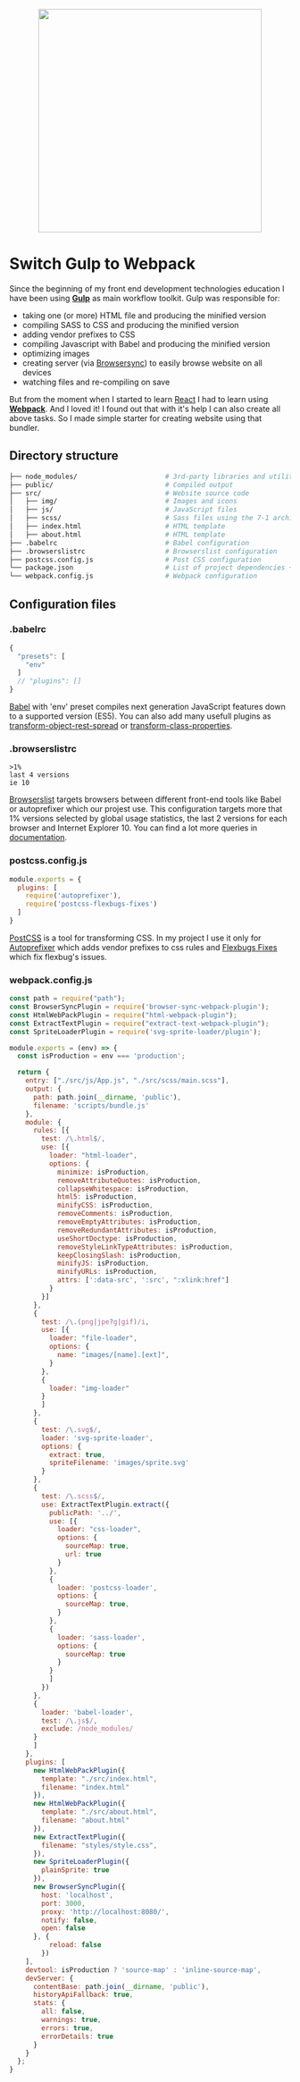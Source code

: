 <p align="center"><img src="https://user-images.githubusercontent.com/35331661/37280452-2062eaa8-25ee-11e8-9546-0bdfec1c472f.png" width="400px"></p>


# Switch Gulp to Webpack

Since the beginning of my front end development technologies education I have been using [**Gulp**](https://gulpjs.com) as main workflow toolkit. Gulp was responsible for:
* taking one (or more) HTML file and producing the minified version
* compiling SASS to CSS and producing the minified version
* adding vendor prefixes to CSS
* compiling Javascript with Babel and producing the minified version
* optimizing images
* creating server (via [Browsersync](https://browsersync.io)) to easily browse website on all devices
* watching files and re-compiling on save

But from the moment when I started to learn [React](https://reactjs.org) I had to learn using [**Webpack**](https://webpack.js.org). And I loved it!
I found out that with it's help I can also create all above tasks. So I made simple starter for creating website using that bundler.

## Directory structure

```bash
├── node_modules/                      # 3rd-party libraries and utilities
├── public/                            # Compiled output
├── src/                               # Website source code
│   ├── img/                           # Images and icons
│   ├── js/                            # JavaScript files
│   ├── scss/                          # Sass files using the 7-1 architecture pattern
│   ├── index.html                     # HTML template
│   ├── about.html                     # HTML template
├── .babelrc                           # Babel configuration
├── .browserslistrc                    # Browserslist configuration
├── postcss.config.js                  # Post CSS configuration
└── package.json                       # List of project dependencies + NPM scripts
└── webpack.config.js                  # Webpack configuration
```

## Configuration files

### .babelrc

```javascript
{
  "presets": [
    "env"
  ]
  // "plugins": []
}
```

[Babel](https://github.com/babel/babel) with 'env' preset compiles next generation JavaScript features down to a supported version (ES5).
You can also add many usefull plugins as [transform-object-rest-spread](https://babeljs.io/docs/plugins/transform-object-rest-spread/) or [transform-class-properties](https://babeljs.io/docs/plugins/transform-class-properties/).

### .browserslistrc

```
>1%
last 4 versions
ie 10
```

[Browserslist](https://github.com/ai/browserslist) targets browsers between different front-end tools like Babel or autoprefixer which our projest use. This configuration targets more that 1% versions selected by global usage statistics, the last 2 versions for each browser and Internet Explorer 10. You can find a lot more queries in [documentation](https://github.com/ai/browserslist#queries).

### postcss.config.js

```javascript
module.exports = {
  plugins: [
    require('autoprefixer'),
    require('postcss-flexbugs-fixes')
  ]
}
```

[PostCSS](http://postcss.org) is a tool for transforming CSS. In my project I use it only for [Autoprefixer](https://github.com/postcss/autoprefixer) which adds vendor prefixes to css rules and [Flexbugs Fixes](https://github.com/luisrudge/postcss-flexbugs-fixes) which fix flexbug's issues.

### webpack.config.js

```javascript
const path = require("path");
const BrowserSyncPlugin = require('browser-sync-webpack-plugin');
const HtmlWebPackPlugin = require("html-webpack-plugin");
const ExtractTextPlugin = require("extract-text-webpack-plugin");
const SpriteLoaderPlugin = require('svg-sprite-loader/plugin');

module.exports = (env) => {
  const isProduction = env === 'production';

  return {
    entry: ["./src/js/App.js", "./src/scss/main.scss"],
    output: {
      path: path.join(__dirname, 'public'),
      filename: 'scripts/bundle.js'
    },
    module: {
      rules: [{
        test: /\.html$/,
        use: [{
          loader: "html-loader",
          options: {
            minimize: isProduction,
            removeAttributeQuotes: isProduction,
            collapseWhitespace: isProduction,
            html5: isProduction,
            minifyCSS: isProduction,
            removeComments: isProduction,
            removeEmptyAttributes: isProduction,
            removeRedundantAttributes: isProduction,
            useShortDoctype: isProduction,
            removeStyleLinkTypeAttributes: isProduction,
            keepClosingSlash: isProduction,
            minifyJS: isProduction,
            minifyURLs: isProduction,
            attrs: [':data-src', ':src', ":xlink:href"]
          }
        }]
      },
      {
        test: /\.(png|jpe?g|gif)/i,
        use: [{
          loader: "file-loader",
          options: {
            name: "images/[name].[ext]",
          }
        },
        {
          loader: "img-loader"
        }
        ]
      },
      {
        test: /\.svg$/,
        loader: 'svg-sprite-loader',
        options: {
          extract: true,
          spriteFilename: 'images/sprite.svg'
        }
      },
      {
        test: /\.scss$/,
        use: ExtractTextPlugin.extract({
          publicPath: '../',
          use: [{
            loader: "css-loader",
            options: {
              sourceMap: true,
              url: true
            }
          },
          {
            loader: 'postcss-loader',
            options: {
              sourceMap: true,
            }
          },
          {
            loader: 'sass-loader',
            options: {
              sourceMap: true
            }
          }
          ]
        })
      },
      {
        loader: 'babel-loader',
        test: /\.js$/,
        exclude: /node_modules/
      }
      ]
    },
    plugins: [
      new HtmlWebPackPlugin({
        template: "./src/index.html",
        filename: "index.html"
      }),
      new HtmlWebPackPlugin({
        template: "./src/about.html",
        filename: "about.html"
      }),
      new ExtractTextPlugin({
        filename: "styles/style.css",
      }),
      new SpriteLoaderPlugin({
        plainSprite: true
      }),
      new BrowserSyncPlugin({
        host: 'localhost',
        port: 3000,
        proxy: 'http://localhost:8080/',
        notify: false,
        open: false
      }, {
          reload: false
        })
    ],
    devtool: isProduction ? 'source-map' : 'inline-source-map',
    devServer: {
      contentBase: path.join(__dirname, 'public'),
      historyApiFallback: true,
      stats: {
        all: false,
        warnings: true,
        errors: true,
        errorDetails: true
      }
    }
  };
}
```
